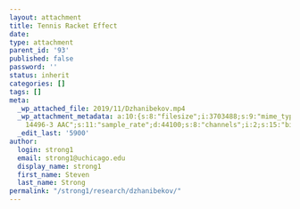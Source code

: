 ```yaml
---
layout: attachment
title: Tennis Racket Effect
date: 
type: attachment
parent_id: '93'
published: false
password: ''
status: inherit
categories: []
tags: []
meta:
  _wp_attached_file: 2019/11/Dzhanibekov.mp4
  _wp_attachment_metadata: a:10:{s:8:"filesize";i:3703488;s:9:"mime_type";s:9:"video/mp4";s:6:"length";i:15;s:16:"length_formatted";s:4:"0:15";s:5:"width";i:1920;s:6:"height";i:1080;s:10:"fileformat";s:3:"mp4";s:10:"dataformat";s:9:"quicktime";s:5:"audio";a:7:{s:10:"dataformat";s:3:"mp4";s:5:"codec";s:19:"ISO/IEC
    14496-3 AAC";s:11:"sample_rate";d:44100;s:8:"channels";i:2;s:15:"bits_per_sample";i:16;s:8:"lossless";b:0;s:11:"channelmode";s:6:"stereo";}s:17:"created_timestamp";i:-2082844800;}
  _edit_last: '5900'
author:
  login: strong1
  email: strong1@uchicago.edu
  display_name: strong1
  first_name: Steven
  last_name: Strong
permalink: "/strong1/research/dzhanibekov/"
---
```

